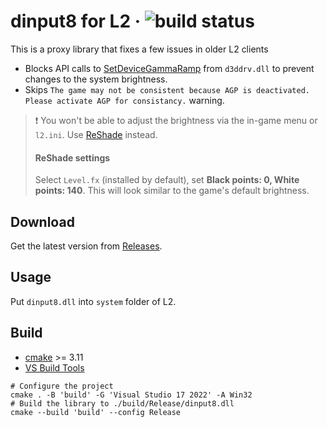 # dinput8 for L2 · ![build status](https://github.com/ritsuwastaken/dinput8/actions/workflows/build.yml/badge.svg)
This is a proxy library that fixes a few issues in older L2 clients
- Blocks API calls to [SetDeviceGammaRamp](https://learn.microsoft.com/en-us/windows/win32/api/wingdi/nf-wingdi-setdevicegammaramp) from `d3ddrv.dll` to prevent changes to the system brightness.  
- Skips `The game may not be consistent because AGP is deactivated. Please activate AGP for consistancy.` warning.
> ❗ You won't be able to adjust the brightness via the in-game menu or `l2.ini`. Use [ReShade](https://reshade.me/) instead.
> #### ReShade settings   
> Select `Level.fx` (installed by default), set **Black points: 0, White points: 140**. This will look similar to the game's default brightness.

## Download
Get the latest version from [Releases](https://github.com/ritsuwastaken/dinput8/releases).

## Usage
Put `dinput8.dll` into `system` folder of L2.

## Build
- [cmake](https://cmake.org/download/) >= 3.11
- [VS Build Tools](https://visualstudio.microsoft.com/downloads/)

```shell
# Configure the project
cmake . -B 'build' -G 'Visual Studio 17 2022' -A Win32
# Build the library to ./build/Release/dinput8.dll
cmake --build 'build' --config Release
```
